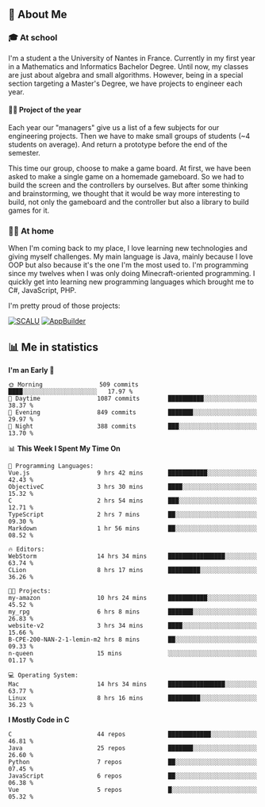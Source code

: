 ## 👀 About Me

### 🎓 At school

I'm a student a the University of Nantes in France. Currently in my first year in a Mathematics and Informatics Bachelor Degree. Until now, my classes are just about algebra and small algorithms. However, being in a special section targeting a Master's Degree, we have projects to engineer each year. 

#### 🔧🔬 Project of the year

Each year our "managers" give us a list of a few subjects for our engineering projects. Then we have to make small groups of students (~4 students on average). And return a prototype before the end of the semester.

This time our group, choose to make a game board. At first, we have been asked to make a single game on a homemade gameboard. So we had to build the screen and the controllers by ourselves. 
But after some thinking and brainstorming, we thought that it would be way more interesting to build, not only the gameboard and the controller but also a library to build games for it.

### 👨‍💻 At home

When I'm coming back to my place, I love learning new technologies and giving myself challenges. My main language is Java, mainly because I love OOP but also because it's the one I'm the most used to. I'm programming since my twelves when I was only doing Minecraft-oriented programming.  I quickly get into learning new programming languages which brought me to C#, JavaScript, PHP. 

I'm pretty proud of those projects:

[![SCALU](https://github-readme-stats.vercel.app/api/pin?username=renardfute&repo=SCALU)](https://github.com/renardfute/scalu)
[![AppBuilder](https://github-readme-stats.vercel.app/api/pin?username=pulsedev2&repo=AppBuilder)](https://github.com/pulsedev2/AppBuilder)

## 📊 Me in statistics
<!--START_SECTION:waka-->
**I'm an Early 🐤** 

```text
🌞 Morning                509 commits         ████░░░░░░░░░░░░░░░░░░░░░   17.97 % 
🌆 Daytime                1087 commits        ██████████░░░░░░░░░░░░░░░   38.37 % 
🌃 Evening                849 commits         ███████░░░░░░░░░░░░░░░░░░   29.97 % 
🌙 Night                  388 commits         ███░░░░░░░░░░░░░░░░░░░░░░   13.70 % 
```


📊 **This Week I Spent My Time On** 

```text
💬 Programming Languages: 
Vue.js                   9 hrs 42 mins       ███████████░░░░░░░░░░░░░░   42.43 % 
ObjectiveC               3 hrs 30 mins       ████░░░░░░░░░░░░░░░░░░░░░   15.32 % 
C                        2 hrs 54 mins       ███░░░░░░░░░░░░░░░░░░░░░░   12.71 % 
TypeScript               2 hrs 7 mins        ██░░░░░░░░░░░░░░░░░░░░░░░   09.30 % 
Markdown                 1 hr 56 mins        ██░░░░░░░░░░░░░░░░░░░░░░░   08.52 % 

🔥 Editors: 
WebStorm                 14 hrs 34 mins      ████████████████░░░░░░░░░   63.74 % 
CLion                    8 hrs 17 mins       █████████░░░░░░░░░░░░░░░░   36.26 % 

🐱‍💻 Projects: 
my-amazon                10 hrs 24 mins      ███████████░░░░░░░░░░░░░░   45.52 % 
my_rpg                   6 hrs 8 mins        ███████░░░░░░░░░░░░░░░░░░   26.83 % 
website-v2               3 hrs 34 mins       ████░░░░░░░░░░░░░░░░░░░░░   15.66 % 
B-CPE-200-NAN-2-1-lemin-m2 hrs 8 mins        ██░░░░░░░░░░░░░░░░░░░░░░░   09.33 % 
n-queen                  15 mins             ░░░░░░░░░░░░░░░░░░░░░░░░░   01.17 % 

💻 Operating System: 
Mac                      14 hrs 34 mins      ████████████████░░░░░░░░░   63.77 % 
Linux                    8 hrs 16 mins       █████████░░░░░░░░░░░░░░░░   36.23 % 
```

**I Mostly Code in C** 

```text
C                        44 repos            ████████████░░░░░░░░░░░░░   46.81 % 
Java                     25 repos            ███████░░░░░░░░░░░░░░░░░░   26.60 % 
Python                   7 repos             ██░░░░░░░░░░░░░░░░░░░░░░░   07.45 % 
JavaScript               6 repos             ██░░░░░░░░░░░░░░░░░░░░░░░   06.38 % 
Vue                      5 repos             █░░░░░░░░░░░░░░░░░░░░░░░░   05.32 % 
```




<!--END_SECTION:waka-->
